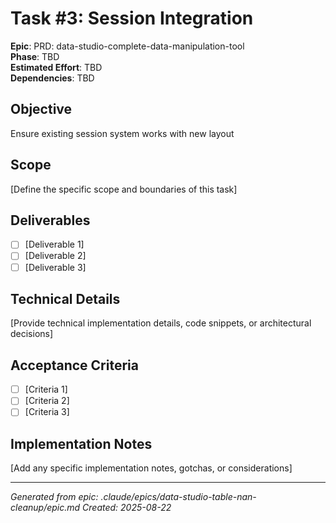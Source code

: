 # Task #3: Session Integration

**Epic**: PRD: data-studio-complete-data-manipulation-tool  
**Phase**: TBD  
**Estimated Effort**: TBD  
**Dependencies**: TBD  

## Objective
Ensure existing session system works with new layout

## Scope
[Define the specific scope and boundaries of this task]

## Deliverables
- [ ] [Deliverable 1]
- [ ] [Deliverable 2]
- [ ] [Deliverable 3]

## Technical Details
[Provide technical implementation details, code snippets, or architectural decisions]

## Acceptance Criteria
- [ ] [Criteria 1]
- [ ] [Criteria 2]
- [ ] [Criteria 3]

## Implementation Notes
[Add any specific implementation notes, gotchas, or considerations]

---
*Generated from epic: .claude/epics/data-studio-table-nan-cleanup/epic.md*
*Created: 2025-08-22*
